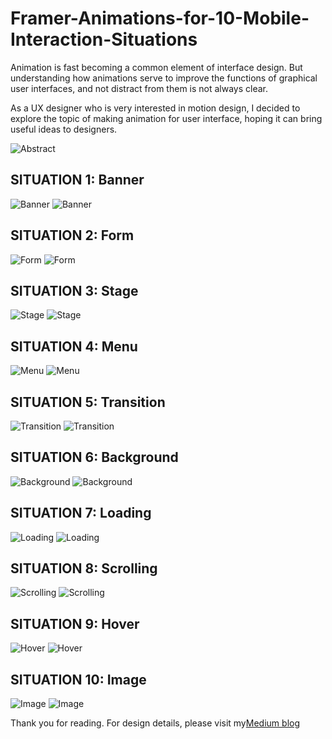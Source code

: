 # Framer-Animations-for-10-Mobile-Interaction-Situations

Animation is fast becoming a common element of interface design. But understanding how animations serve to improve the functions of graphical user interfaces, and not distract from them is not always clear.

As a UX designer who is very interested in motion design, I decided to explore the topic of making animation for user interface, hoping it can bring useful ideas to designers.

![Abstract](Images/abstract.jpeg)

## SITUATION 1: Banner

![Banner](Images/01.png)
![Banner](Gifs/Banner.gif)

## SITUATION 2: Form

![Form](Images/02.png)
![Form](Gifs/Form.gif)

## SITUATION 3: Stage

![Stage](Images/03.png)
![Stage](Gifs/Stage.gif)

## SITUATION 4: Menu

![Menu](Images/04.png)
![Menu](Gifs/Menu.gif)

## SITUATION 5: Transition

![Transition](Images/05.png)
![Transition](Gifs/Transition.gif)

## SITUATION 6: Background

![Background](Images/06.png)
![Background](Gifs/Background.gif)

## SITUATION 7: Loading

![Loading](Images/07.png)
![Loading](Gifs/Loading.gif)

## SITUATION 8: Scrolling

![Scrolling](Images/08.png)
![Scrolling](Gifs/Scrolling.gif)

## SITUATION 9: Hover

![Hover](Images/09.png)
![Hover](Gifs/Hover.gif)

## SITUATION 10: Image

![Image](Images/10.png)
![Image](Gifs/Image.gif)

Thank you for reading. For design details, please visit my[Medium blog](https://medium.com/@JoeyQiang/the-animated-interface-a-user-experience-perspective-on-best-practices-in-ui-design-4520f024b801)
